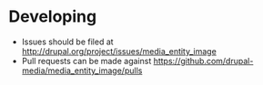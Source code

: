 # Developing

* Issues should be filed at http://drupal.org/project/issues/media_entity_image
* Pull requests can be made against https://github.com/drupal-media/media_entity_image/pulls
